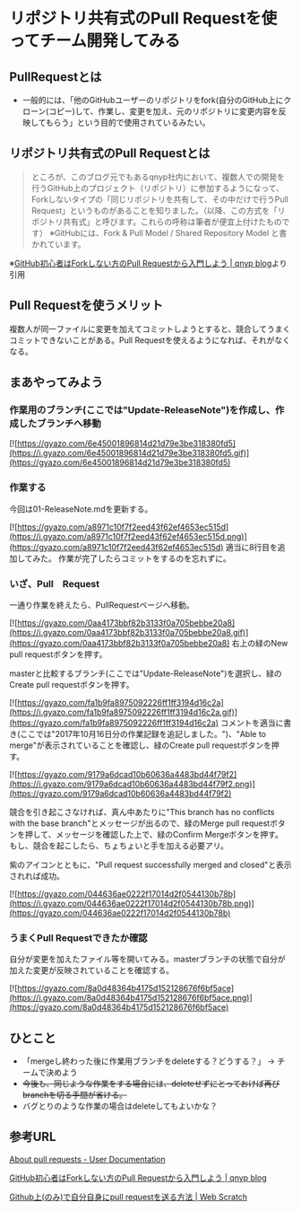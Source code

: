 # リポジトリ共有式のPull Requestを使ってチーム開発してみる

## PullRequestとは

- 一般的には、「他のGitHubユーザーのリポジトリをfork(自分のGitHub上にクローン(コピー)して、作業し、変更を加え、元のリポジトリに変更内容を反映してもらう」という目的で使用されているみたい。
   
## リポジトリ共有式のPull Requestとは
>ところが、このブログ元でもあるqnyp社内において、複数人での開発を行うGitHub上のプロジェクト（リポジトリ）に参加するようになって、Forkしないタイプの「同じリポジトリを共有して、その中だけで行うPull Request」というものがあることを知りました。（以降、この方式を「リポジトリ共有式」と呼びます。これらの呼称は筆者が便宜上付けたものです）
※GitHubには、Fork & Pull Model / Shared Repository Model と書かれています。

※[GitHub初心者はForkしない方のPull Requestから入門しよう | qnyp blog](http://blog.qnyp.com/2013/05/28/pull-request-for-github-beginners/)より引用

## Pull Requestを使うメリット
複数人が同一ファイルに変更を加えてコミットしようとすると、競合してうまくコミットできないことがある。Pull Requestを使えるようになれば、それがなくなる。


## まあやってみよう

### 作業用のブランチ(ここでは"Update-ReleaseNote")を作成し、作成したブランチへ移動

[![https://gyazo.com/6e45001896814d21d79e3be318380fd5](https://i.gyazo.com/6e45001896814d21d79e3be318380fd5.gif)](https://gyazo.com/6e45001896814d21d79e3be318380fd5)


### 作業する
今回は01-ReleaseNote.mdを更新する。

[![https://gyazo.com/a8971c10f7f2eed43f62ef4653ec515d](https://i.gyazo.com/a8971c10f7f2eed43f62ef4653ec515d.png)](https://gyazo.com/a8971c10f7f2eed43f62ef4653ec515d)
適当に8行目を追加してみた。
作業が完了したらコミットをするのを忘れずに。


### いざ、Pull　Request
一通り作業を終えたら、PullRequestページへ移動。

[![https://gyazo.com/0aa4173bbf82b3133f0a705bebbe20a8](https://i.gyazo.com/0aa4173bbf82b3133f0a705bebbe20a8.gif)](https://gyazo.com/0aa4173bbf82b3133f0a705bebbe20a8)
右上の緑のNew pull requestボタンを押す。

masterと比較するブランチ(ここでは"Update-ReleaseNote")を選択し、緑のCreate pull requestボタンを押す。

[![https://gyazo.com/fa1b9fa8975092226ff1ff3194d16c2a](https://i.gyazo.com/fa1b9fa8975092226ff1ff3194d16c2a.gif)](https://gyazo.com/fa1b9fa8975092226ff1ff3194d16c2a)
コメントを適当に書き(ここでは"2017年10月16日分の作業記録を追記しました。")、"Able to merge"が表示されていることを確認し、緑のCreate pull requestボタンを押す。

[![https://gyazo.com/9179a6dcad10b60636a4483bd44f79f2](https://i.gyazo.com/9179a6dcad10b60636a4483bd44f79f2.png)](https://gyazo.com/9179a6dcad10b60636a4483bd44f79f2)

競合を引き起こさなければ、真ん中あたりに"This branch has no conflicts with the base branch"とメッセージが出るので、緑のMerge pull requestボタンを押して、メッセージを確認した上で、緑のConfirm Mergeボタンを押す。
もし、競合を起こしたら、ちょちょいと手を加える必要アリ。

紫のアイコンとともに、"Pull request successfully merged and closed"と表示されれば成功。

[![https://gyazo.com/044636ae0222f17014d2f0544130b78b](https://i.gyazo.com/044636ae0222f17014d2f0544130b78b.png)](https://gyazo.com/044636ae0222f17014d2f0544130b78b)


### うまくPull Requestできたか確認
自分が変更を加えたファイル等を開いてみる。masterブランチの状態で自分が加えた変更が反映されていることを確認する。

[![https://gyazo.com/8a0d48364b4175d152128676f6bf5ace](https://i.gyazo.com/8a0d48364b4175d152128676f6bf5ace.png)](https://gyazo.com/8a0d48364b4175d152128676f6bf5ace)


## ひとこと
- 「mergeし終わった後に作業用ブランチをdeleteする？どうする？」 -> チームで決めよう
- ~~今後も、同じような作業をする場合には、deleteせずにとっておけば再びbranchを切る手間が省ける。~~
- バグとりのような作業の場合はdeleteしてもよいかな？



## 参考URL

[About pull requests - User Documentation](https://help.github.com/articles/about-pull-requests/)

[GitHub初心者はForkしない方のPull Requestから入門しよう | qnyp blog](http://blog.qnyp.com/2013/05/28/pull-request-for-github-beginners/)

[Github上(のみ)で自分自身にpull requestを送る方法 | Web Scratch](http://efcl.info/2014/0305/res3702/)
